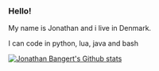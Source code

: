 ### Hello!
My name is Jonathan and i live in Denmark. 

I can code in python, lua, java and bash

[![Jonathan Bangert's Github stats](https://github-readme-stats.vercel.app/api?username=Un1X-UNDERSCORE)](https://github.com/Jonathan-hb)

<!--
**OK** is a ✨ _special_ ✨ repository because its `README.md` (this file) appears on your GitHub profile.

Here are some ideas to get you started:

- 🔭 I’m currently working on ...
- 🌱 I’m currently learning ...
- 👯 I’m looking to collaborate on ...
- 🤔 I’m looking for help with ...
- 💬 Ask me about ...
- 📫 How to reach me: ...
- 😄 Pronouns: ...
- ⚡ Fun fact: ...
-->
